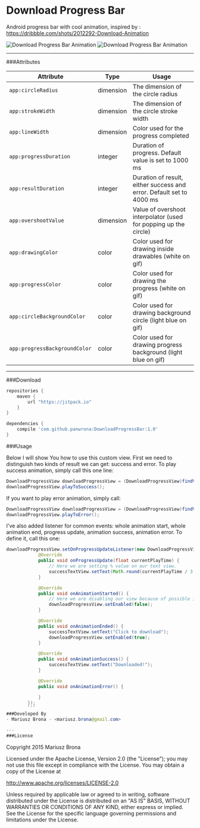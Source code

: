 # Download Progress Bar

Android progress bar with cool animation, inspired by : https://dribbble.com/shots/2012292-Download-Animation

![Download Progress Bar Animation](downloadprogressbar1.gif)
![Download Progress Bar Animation](downloadprogressbar2.gif)

---
###Attributes

| Attribute                     | Type      | Usage                                                                |
| ----------------------------- | --------- | -------------------------------------------------------------------- |
| `app:circleRadius`            | dimension | The dimension of the circle radius                                   |
| `app:strokeWidth`             | dimension | The dimension of the circle stroke width                             |
| `app:lineWidth`               | dimension | Color used for the progress completed                                |
| `app:progressDuration`        | integer   | Duration of progress. Default value is set to 1000 ms                |
| `app:resultDuration`          | integer   | Duration of result, either success and error. Default set to 4000 ms |
| `app:overshootValue`          | dimension | Value of overshoot interpolator (used for popping up the circle)     |
| `app:drawingColor `           | color     | Color used for drawing inside drawables (white on gif)               |
| `app:progressColor `          | color     | Color used for drawing the progress (white on gif)                   |
| `app:circleBackgroundColor `  | color     | Color used for drawing background circle (light blue on gif)         |
| `app:progressBackgroundColor `| color     | Color used for drawing progress background (light blue on gif)       |

---
###Download

```groovy
repositories {
    maven {
        url "https://jitpack.io"
    }
}

dependencies {
    compile 'com.github.panwrona:DownloadProgressBar:1.0'
}
```

###Usage

Below I will show You how to use this custom view. First we need to distinguish two kinds of result we can get: success and error.
To play success animation, simply call this one line:
```java
DownloadProgressView downloadProgressView = (DownloadProgressView)findViewById(R.id.download_progress_view);
downloadProgressView.playToSuccess();
```
If you want to play error animation, simply call:
```java
DownloadProgressView downloadProgressView = (DownloadProgressView)findViewById(R.id.download_progress_view);
downloadProgressView.playToError();
```
I've also added listener for common events: whole animation start, whole animation end, progress update, animation success, animation error.
To define it, call this one:
```java
downloadProgressView.setOnProgressUpdateListener(new DownloadProgressView.OnProgressUpdateListener() {
            @Override
            public void onProgressUpdate(float currentPlayTime) {
                // Here we are setting % value on our text view.
                successTextView.setText(Math.round(currentPlayTime / 3.6) + " %");
            }

            @Override
            public void onAnimationStarted() {
                // Here we are disabling our view because of possible interactions while animating.
                downloadProgressView.setEnabled(false);
            }

            @Override
            public void onAnimationEnded() {
                successTextView.setText("Click to download");
                downloadProgressView.setEnabled(true);
            }

            @Override
            public void onAnimationSuccess() {
                successTextView.setText("Downloaded!");
            }

            @Override
            public void onAnimationError() {

            }
        });
        ```
###Developed By
- Mariusz Brona - <mariusz.brona@gmail.com>

---
###License

```
Copyright 2015 Mariusz Brona

Licensed under the Apache License, Version 2.0 (the "License");
you may not use this file except in compliance with the License.
You may obtain a copy of the License at

   http://www.apache.org/licenses/LICENSE-2.0

Unless required by applicable law or agreed to in writing, software
distributed under the License is distributed on an "AS IS" BASIS,
WITHOUT WARRANTIES OR CONDITIONS OF ANY KIND, either express or implied.
See the License for the specific language governing permissions and
limitations under the License.
```